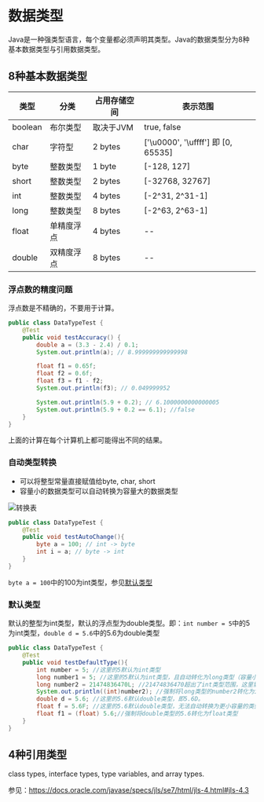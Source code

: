 # 数据类型
Java是一种强类型语言，每个变量都必须声明其类型。Java的数据类型分为8种基本数据类型与引用数据类型。

## 8种基本数据类型
| 类型 | 分类 | 占用存储空间 | 表示范围 |
| ---- | ---- | ---- | ---- |
| boolean | 布尔类型 | 取决于JVM | true, false |
| char | 字符型 | 2 bytes | ['\u0000', '\uffff'] 即 [0, 65535] |
| byte | 整数类型 | 1 byte | [-128, 127] |
| short | 整数类型 | 2 bytes | [-32768, 32767] | 
| int | 整数类型 | 4 bytes | [-2^31, 2^31-1]
| long | 整数类型 | 8 bytes | [-2^63, 2^63-1] |
| float | 单精度浮点 | 4 bytes | -- |
| double | 双精度浮点 | 8 bytes | -- |

### 浮点数的精度问题
浮点数是不精确的，不要用于计算。
```java
public class DataTypeTest {
    @Test
    public void testAccuracy() {
        double a = (3.3 - 2.4) / 0.1;
        System.out.println(a); // 8.999999999999998

        float f1 = 0.65f;
        float f2 = 0.6f;
        float f3 = f1 - f2;
        System.out.println(f3); // 0.049999952

        System.out.println(5.9 + 0.2); // 6.1000000000000005
        System.out.println(5.9 + 0.2 == 6.1); //false
    }
}
```
上面的计算在每个计算机上都可能得出不同的结果。

### 自动类型转换
- 可以将整型常量直接赋值给byte, char, short
- 容量小的数据类型可以自动转换为容量大的数据类型

![转换表](https://blog.jdk8.akira.ink/images/type_audo_change.png)

```java
public class DataTypeTest {
    @Test
    public void testAutoChange(){
        byte a = 100; // int -> byte
        int i = a; // byte -> int
    }
}
```
`byte a = 100`中的100为int类型，参见[默认类型](#默认类型)

### 默认类型
默认的整型为int类型，默认的浮点型为double类型。即：`int number = 5`中的5为int类型，`double d = 5.6`中的5.6为double类型
```java
public class DataTypeTest {
    @Test
    public void testDefaultType(){
        int number = 5; //这里的5默认为int类型
        long number1 = 5; //这里的5默认为int类型，且自动转化为long类型（容量小的数据类型可以自动转换为容量大的数据类型）
        long number2 = 21474836470L; //21474836470超出了int类型范围，这里需要使用21474836470L表示为long类型
        System.out.println((int)number2); //强制将long类型的number2转化为int类型（会产生溢出，得不到想要的结果）
        double d = 5.6; //这里的5.6默认double类型，即5.6D。
        float f = 5.6F; //这里的5.6默认double类型，无法自动转换为更小容量的类型float，这里需要使用5.6F表示为float类型
        float f1 = (float) 5.6;//强制将double类型的5.6转化为float类型
    }
}
```


## 4种引用类型
class types, interface types, type variables, and array types.

参见：https://docs.oracle.com/javase/specs/jls/se7/html/jls-4.html#jls-4.3
